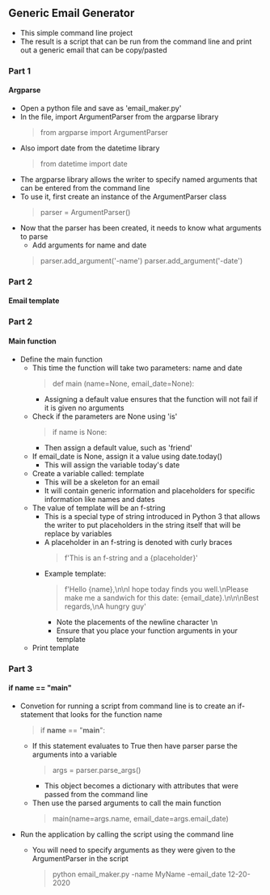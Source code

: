 ## Generic Email Generator
- This simple command line project
- The result is a script that can be run from the command line and print out a generic email that can be copy/pasted

### Part 1  
#### Argparse  
- Open a python file and save as 'email_maker.py'
- In the file, import ArgumentParser from the argparse library
    > from argparse import ArgumentParser  
- Also import date from the datetime library
    > from datetime import date  
- The argparse library allows the writer to specify named arguments that can be entered from the command line
- To use it, first create an instance of the ArgumentParser class
    > parser = ArgumentParser()  
- Now that the parser has been created, it needs to know what arguments to parse
    - Add arguments for name and date
    > parser.add_argument('-name')
    > parser.add_argument('-date')

### Part 2  
#### Email template  



### Part 2  
#### Main function
- Define the main function
    - This time the function will take two parameters: name and date
        > def main (name=None, email_date=None):   
        - Assigning a default value ensures that the function will not fail if it is given no arguments
    - Check if the parameters are None using 'is'
        > if name is None:
        - Then assign a default value, such as 'friend'
    - If email_date is None, assign it a value using date.today()
        - This will assign the variable today's date
    - Create a variable called: template
        - This will be a skeleton for an email
        - It will contain generic information and placeholders for specific information like names and dates
    - The value of template will be an f-string
        - This is a special type of string introduced in Python 3 that allows the writer to put placeholders in the string itself that will be replace by variables
        - A placeholder in an f-string is denoted with curly braces
            > f'This is an f-string and a {placeholder}'
        - Example template:
            > f'Hello {name},\n\nI hope today finds you well.\nPlease make me a sandwich for this date: {email_date}.\n\n\nBest regards,\nA hungry guy'  
            - Note the placements of the newline character \n
            - Ensure that you place your function arguments in your template
    - Print template

### Part 3
#### if __name__ == "__main__"
- Convetion for running a script from command line is to create an if-statement that looks for the function name
    > if __name__ == "__main__":
    - If this statement evaluates to True then have parser parse the arguments into a variable
        > args = parser.parse_args()  
        - This object becomes a dictionary with attributes that were passed from the command line
    - Then use the parsed arguments to call the main function 
        > main(name=args.name, email_date=args.email_date)

- Run the application by calling the script using the command line
    - You will need to specify arguments as they were given to the ArgumentParser in the script
        > python email_maker.py -name MyName -email_date 12-20-2020


